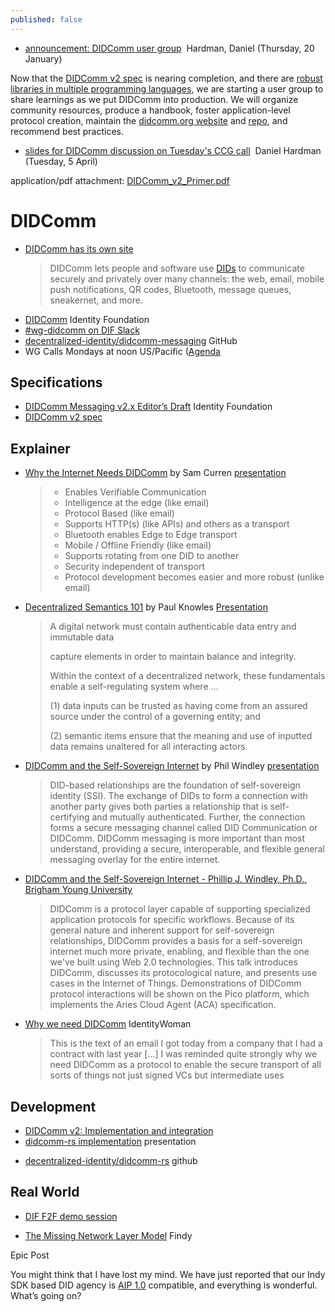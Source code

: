 ```yaml
---
published: false
---
```



* [announcement: DIDComm user group](https://lists.w3.org/Archives/Public/public-credentials/2022Jan/0168.html)  Hardman, Daniel (Thursday, 20 January)

Now that the [DIDComm v2 spec](https://identity.foundation/didcomm-messaging/spec/) is nearing completion, and there are [robust libraries in multiple programming languages](https://github.com/decentralized-identity/didcomm-messaging%23implementations), we are starting a user group to share learnings as we put DIDComm into production. We will organize community resources, produce a handbook, foster application-level protocol creation, maintain the [didcomm.org website](https://didcomm.org) and [repo](https://github.com/decentralized-identity/didcomm.org), and recommend best practices.

* [slides for DIDComm discussion on Tuesday's CCG call](https://lists.w3.org/Archives/Public/public-credentials/2022Apr/0032.html)  Daniel Hardman (Tuesday, 5 April)

application/pdf attachment: [DIDComm_v2_Primer.pdf](https://lists.w3.org/Archives/Public/public-credentials/2022Apr/att-0032/DIDComm_v2_Primer.pdf)


# DIDComm

* [DIDComm has its own site](https://didcomm.org/)
  > DIDComm lets people and software use [DIDs](https://www.w3.org/TR/did-core/) to communicate securely and privately over many channels: the web, email, mobile push notifications, QR codes, Bluetooth, message queues, sneakernet, and more.
- [DIDComm](https://identity.foundation/working-groups/did-comm.html) Identity Foundation
- [#wg-didcomm on DIF Slack](https://difdn.slack.com)
- [decentralized-identity/didcomm-messaging](https://github.com/decentralized-identity/didcomm-messaging) GitHub
- WG Calls Mondays at noon US/Pacific ([Agenda](https://github.com/decentralized-identity/didcomm)

## Specifications

- [DIDComm Messaging v2.x Editor’s Draft](https://identity.foundation/didcomm-messaging/docs/spec/) Identity Foundation
- [DIDComm v2 spec](https://identity.foundation/didcomm-messaging/spec)


## Explainer
* [Why the Internet Needs DIDComm](https://iiw.idcommons.net/2D/_Why_the_Internet_Needs_DIDComm) by Sam Curren [presentation](https://docs.google.com/presentation/d/16HTPyZV_-BtM6EifQpxjivRHKYUeVtOAReUD1eGUA9M/edit?usp%3Dsharing)
  > - Enables Verifiable Communication
  > - Intelligence at the edge (like email)
  > - Protocol Based (like email)
  > - Supports HTTP(s) (like APIs) and others as a transport
  > - Bluetooth enables Edge to Edge transport
  > - Mobile / Offline Friendly (like email)
  > - Supports rotating from one DID to another
  > - Security independent of transport
  > - Protocol development becomes easier and more robust (unlike email)
* [Decentralized Semantics 101](https://iiw.idcommons.net/2E/_Decentralized_Semantics_101) by Paul Knowles [Presentation](https://drive.google.com/file/d/1Og1LVND8RrHbZ8mBobBehRzN46YI4SXt/view?usp%3Dsharing)
  > A digital network must contain authenticable data entry and immutable data
  > 
  > capture elements in order to maintain balance and integrity.
  > 
  > Within the context of a decentralized network, these fundamentals enable a self-regulating system where ...
  > 
  > (1) data inputs can be trusted as having come from an assured source under the control of a governing entity; and
  > 
  > (2) semantic items ensure that the meaning and use of inputted data remains unaltered for all interacting actors.
* [DIDComm and the Self-Sovereign Internet](https://iiw.idcommons.net/21A/_DIDComm_and_the_Self-Sovereign_Internet) by Phil Windley [presentation](https://docs.google.com/presentation/d/1h0qi2qyGwM30DHpRAXW_Y0bBneo9xMEFZh1rIAeRa-E/edit?usp%3Dsharing)
  > DID-based relationships are the foundation of self-sovereign identity (SSI). The exchange of DIDs to form a connection with another party gives both parties a relationship that is self-certifying and mutually authenticated. Further, the connection forms a secure messaging channel called DID Communication or DIDComm. DIDComm messaging is more important than most understand, providing a secure, interoperable, and flexible general messaging overlay for the entire internet.
* [DIDComm and the Self-Sovereign Internet - Phillip J. Windley, Ph.D., Brigham Young University](https://www.windley.com/archives/2020/11/didcomm_and_the_self-sovereign_internet.shtml)
  > DIDComm is a protocol layer capable of supporting specialized application protocols for specific workflows. Because of its general nature and inherent support for self-sovereign relationships, DIDComm provides a basis for a self-sovereign internet much more private, enabling, and flexible than the one we've built using Web 2.0 technologies. This talk introduces DIDComm, discusses its protocological nature, and presents use cases in the Internet of Things. Demonstrations of DIDComm protocol interactions will be shown on the Pico platform, which implements the Aries Cloud Agent (ACA) specification.
* [Why we need DIDComm](https://identitywoman.net/why-we-need-didcomm/) IdentityWoman
  > This is the text of an email I got today from a company that I had a contract with last year [...] I was reminded quite strongly why we need DIDComm as a protocol to enable the secure transport of all sorts of things not just signed VCs but intermediate uses


## Development
* [DIDComm v2: Implementation and integration](https://iiw.idcommons.net/11D/_DIDComm_V2:_Implementation_and_integration_%2527technical%2527_-_did:key_and_did:keri_resolvers,_seamless_and_partial_integrations-)
* [didcomm-rs implementation](https://drive.google.com/file/d/1dn5f2SqnCeQocOy5quJD9gpMPipKRmdC/view?usp%3Dsharing) presentation
- [decentralized-identity/didcomm-rs](https://github.com/decentralized-identity/didcomm-rs) github

## Real World
- [DIF F2F demo session](https://www.youtube.com/watch?v%3DSaNvIorKQ9I)



* [The Missing Network Layer Model](https://findy-network.github.io/blog/2022/03/05/the-missing-network-layer-model/) Findy

Epic Post

You might think that I have lost my mind. We have just reported that our Indy SDK based DID agency is [AIP 1.0](https://github.com/hyperledger/aries-rfcs/blob/main/concepts/0302-aries-interop-profile/README.md) compatible, and everything is wonderful. What’s going on?
